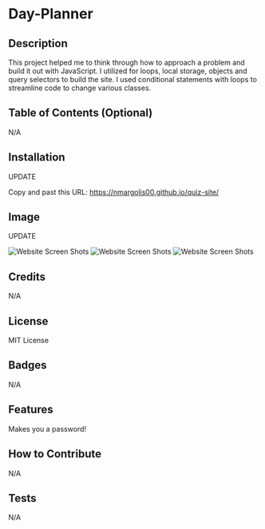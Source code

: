 # Day-Planner

## Description

This project helped me to think through how to approach a problem and build it out with JavaScript. I utilized for loops, local storage, objects and query selectors to build the site. I used conditional statements with loops to streamline code to change various classes.


## Table of Contents (Optional)

N/A

## Installation

UPDATE

Copy and past this URL: https://nmargolis00.github.io/quiz-site/

## Image

UPDATE

![Website Screen Shots](./Entry%20Page.png)
![Website Screen Shots](./images/Questions.png)
![Website Screen Shots](./images/Final%20Page.png)



## Credits

N/A

## License

MIT License

## Badges

N/A

## Features

Makes you a password!

## How to Contribute

N/A

## Tests

N/A